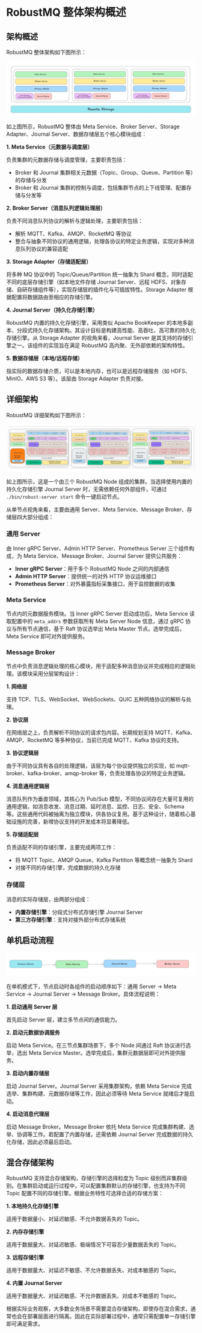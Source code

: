 # RobustMQ 整体架构概述
## 架构概述

RobustMQ 整体架构如下图所示：

![image](../../images/robustmq-architecture-overview.jpg)

如上图所示，RobustMQ 整体由 Meta Service、Broker Server、Storage Adapter、Journal Server、数据存储层五个核心模块组成：

**1. Meta Service（元数据与调度层）**

负责集群的元数据存储与调度管理，主要职责包括：

- Broker 和 Journal 集群相关元数据（Topic、Group、Queue、Partition 等）的存储与分发
- Broker 和 Journal 集群的控制与调度，包括集群节点的上下线管理、配置存储与分发等

**2. Broker Server（消息队列逻辑处理层）**

负责不同消息队列协议的解析与逻辑处理，主要职责包括：

- 解析 MQTT、Kafka、AMQP、RocketMQ 等协议
- 整合与抽象不同协议的通用逻辑，处理各协议的特定业务逻辑，实现对多种消息队列协议的兼容适配

**3. Storage Adapter（存储适配层）**

将多种 MQ 协议中的 Topic/Queue/Partition 统一抽象为 Shard 概念，同时适配不同的底层存储引擎（如本地文件存储 Journal Server、远程 HDFS、对象存储、自研存储组件等），实现存储层的插件化与可插拔特性。Storage Adapter 根据配置将数据路由至相应的存储引擎。

**4. Journal Server（持久化存储引擎）**

RobustMQ 内置的持久化存储引擎，采用类似 Apache BookKeeper 的本地多副本、分段式持久化存储架构。其设计目标是构建高性能、高吞吐、高可靠的持久化存储引擎。从 Storage Adapter 的视角来看，Journal Server 是其支持的存储引擎之一。该组件的实现旨在满足 RobustMQ 高内聚、无外部依赖的架构特性。

**5. 数据存储层（本地/远程存储）**

指实际的数据存储介质，可以是本地内存，也可以是远程存储服务（如 HDFS、MinIO、AWS S3 等）。该层由 Storage Adapter 负责对接。

## 详细架构

RobustMQ 详细架构如下图所示：

![image](../../images/robustmq-architecture.png)

如上图所示，这是一个由三个 RobustMQ Node 组成的集群。当选择使用内置的持久化存储引擎 Journal Server 时，无需依赖任何外部组件，可通过 `./bin/robust-server start` 命令一键启动节点。

从单节点视角来看，主要由通用 Server、Meta Service、Message Broker、存储层四大部分组成：

### 通用 Server

由 Inner gRPC Server、Admin HTTP Server、Prometheus Server 三个组件构成，为 Meta Service、Message Broker、Journal Server 提供公共服务：

- **Inner gRPC Server**：用于多个 RobustMQ Node 之间的内部通信
- **Admin HTTP Server**：提供统一的对外 HTTP 协议运维接口
- **Prometheus Server**：对外暴露指标采集接口，用于监控数据的收集

### Meta Service

节点内的元数据服务模块。当 Inner gRPC Server 启动成功后，Meta Service 读取配置中的 `meta_addrs` 参数获取所有 Meta Server Node 信息，通过 gRPC 协议与所有节点通信，基于 Raft 协议选举出 Meta Master 节点。选举完成后，Meta Service 即可对外提供服务。

### Message Broker

节点中负责消息逻辑处理的核心模块，用于适配多种消息协议并完成相应的逻辑处理。该模块采用分层架构设计：

**1. 网络层**

支持 TCP、TLS、WebSocket、WebSockets、QUIC 五种网络协议的解析与处理。

**2. 协议层**

在网络层之上，负责解析不同协议的请求包内容。长期规划支持 MQTT、Kafka、AMQP、RocketMQ 等多种协议，当前已完成 MQTT、Kafka 协议的支持。

**3. 协议逻辑层**

由于不同协议具有各自的处理逻辑，该层为每个协议提供独立的实现，如 mqtt-broker、kafka-broker、amqp-broker 等，负责处理各协议的特定业务逻辑。

**4. 消息通用逻辑层**

消息队列作为垂直领域，其核心为 Pub/Sub 模型，不同协议间存在大量可复用的通用逻辑，如消息收发、消息过期、延时消息、监控、日志、安全、Schema 等。这些通用代码被抽离为独立模块，供各协议复用。基于这种设计，随着核心基础设施的完善，新增协议支持的开发成本将显著降低。

**5. 存储适配层**

负责适配不同的存储引擎，主要完成两项工作：

- 将 MQTT Topic、AMQP Queue、Kafka Partition 等概念统一抽象为 Shard
- 对接不同的存储引擎，完成数据的持久化存储

### 存储层

消息的实际存储层，由两部分组成：

- **内置存储引擎**：分段式分布式存储引擎 Journal Server
- **第三方存储引擎**：支持对接外部分布式存储系统

## 单机启动流程

![image](../../images/04.jpg)

在单机模式下，节点启动时各组件的启动顺序如下：通用 Server → Meta Service → Journal Server → Message Broker。具体流程说明：

**1. 启动通用 Server 层**

首先启动 Server 层，建立多节点间的通信能力。

**2. 启动元数据协调服务**

启动 Meta Service。在三节点集群场景下，多个 Node 间通过 Raft 协议进行选举，选出 Meta Service Master。选举完成后，集群元数据层即可对外提供服务。

**3. 启动内置存储层**

启动 Journal Server。Journal Server 采用集群架构，依赖 Meta Service 完成选举、集群构建、元数据存储等工作，因此必须等待 Meta Service 就绪后才能启动。

**4. 启动消息代理层**

启动 Message Broker。Message Broker 依托 Meta Service 完成集群构建、选举、协调等工作。若配置了内置存储，还需依赖 Journal Server 完成数据的持久化存储，因此必须最后启动。

## 混合存储架构

RobustMQ 支持混合存储架构，存储引擎的选择粒度为 Topic 级别而非集群级别。在集群启动或运行过程中，可以配置集群默认的存储引擎，也支持为不同 Topic 配置不同的存储引擎。根据业务特性可选择合适的存储方案：

**1. 本地持久化存储引擎**

适用于数据量小、对延迟敏感、不允许数据丢失的 Topic。

**2. 内存存储引擎**

适用于数据量大、对延迟敏感、极端情况下可容忍少量数据丢失的 Topic。

**3. 远程存储引擎**

适用于数据量大、对延迟不敏感、不允许数据丢失、对成本敏感的 Topic。

**4. 内置 Journal Server**

适用于数据量大、对延迟敏感、不允许数据丢失、对成本不敏感的 Topic。

根据实际业务观察，大多数业务场景不需要混合存储架构，即使存在混合需求，通常也会在部署层面进行隔离。因此在实际部署过程中，通常只需配置单一存储引擎即可满足需求。
